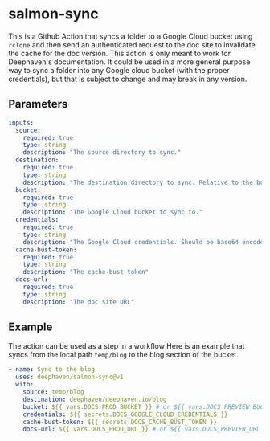# salmon-sync

This is a Github Action that syncs a folder to a Google Cloud bucket using `rclone` and then send an authenticated request to the doc site to invalidate the cache for the doc version.
This action is only meant to work for Deephaven's documentation. It could be used in a more general purpose way to sync a folder into any Google cloud bucket (with the proper credentials), but that is subject to change and may break in any version.

## Parameters

```yml
inputs:
  source:
    required: true
    type: string
    description: "The source directory to sync."
  destination:
    required: true
    type: string
    description: "The destination directory to sync. Relative to the bucket. It is recommended to use the GitHub repo path (such as deephaven/salmon-sync) as the minimum base to prevent collisions."
  bucket:
    required: true
    type: string
    description: "The Google Cloud bucket to sync to."
  credentials:
    required: true
    type: string
    description: "The Google Cloud credentials. Should be base64 encoded."
  cache-bust-token:
    required: true
    type: string
    description: "The cache-bust token"
  docs-url:
    required: true
    type: string
    description: "The doc site URL"
```

## Example

The action can be used as a step in a workflow
Here is an example that syncs from the local path `temp/blog` to the blog section of the bucket.

```yml
- name: Sync to the blog
  uses: deephaven/salmon-sync@v1
  with:
    source: temp/blog
    destination: deephaven/deephaven.io/blog
    bucket: ${{ vars.DOCS_PROD_BUCKET }} # or ${{ vars.DOCS_PREVIEW_BUCKET }}
    credentials: ${{ secrets.DOCS_GOOGLE_CLOUD_CREDENTIALS }}
    cache-bust-token: ${{ secrets.DOCS_CACHE_BUST_TOKEN }}
    docs-url: ${{ vars.DOCS_PROD_URL }} # or ${{ vars.DOCS_PREVIEW_URL }}
```

